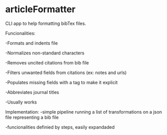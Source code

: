 # articleFormatter



CLI app to help formatting bibTex files. 

Funcionalities:

-Formats and indents file

-Normalizes non-standard characters

-Removes uncited citations from bib file

-Filters unwanted fields from citations (ex: notes and urls)

-Populates missing fields with a tag to make it explicit

-Abbreviates journal titles

-Usually works

Implementation:
  -simple pipeline running a list of transformations on a json file representing a bib file
  
  -funcionalities definied by steps, easily expandaded
  
  
